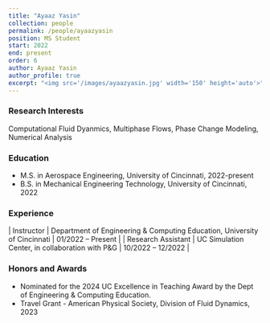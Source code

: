 ```yaml
---
title: "Ayaaz Yasin"
collection: people
permalink: /people/ayaazyasin
position: MS Student
start: 2022
end: present
order: 6
author: Ayaaz Yasin
author_profile: true
excerpt: "<img src='/images/ayaazyasin.jpg' width='150' height='auto'>"
---
```

### Research Interests
Computational Fluid Dyanmics, Multiphase Flows, Phase Change Modeling, Numerical Analysis

### Education
* M.S. in Aerospace Engineering, University of Cincinnati, 2022-present
* B.S. in Mechanical Engineering Technology, University of Cincinnati, 2022

### Experience

| Instructor          | Department of Engineering & Computing Education, University of Cincinnati     | 01/2022 – Present |
| Research Assistant          | UC Simulation Center, in collaboration with P&G     | 10/2022 – 12/2022 |

### Honors and Awards
* Nominated for the 2024 UC Excellence in Teaching Award by the Dept of Engineering & Computing Education.
* Travel Grant - American Physical Society, Division of Fluid Dynamics, 2023